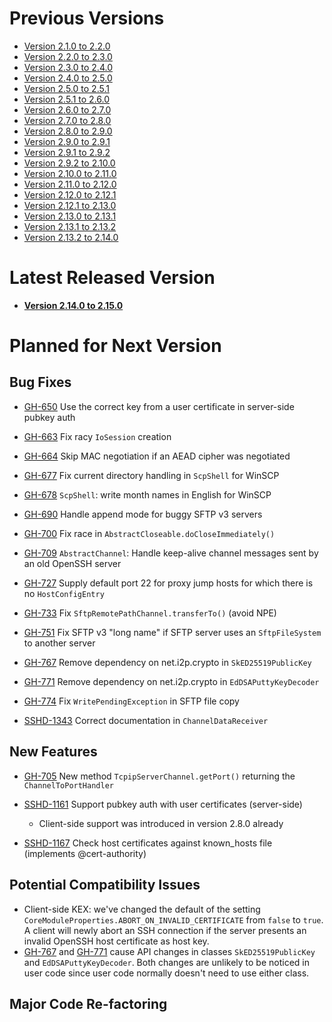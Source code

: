 # Previous Versions

* [Version 2.1.0 to 2.2.0](./docs/changes/2.2.0.md)
* [Version 2.2.0 to 2.3.0](./docs/changes/2.3.0.md)
* [Version 2.3.0 to 2.4.0](./docs/changes/2.4.0.md)
* [Version 2.4.0 to 2.5.0](./docs/changes/2.5.0.md)
* [Version 2.5.0 to 2.5.1](./docs/changes/2.5.1.md)
* [Version 2.5.1 to 2.6.0](./docs/changes/2.6.0.md)
* [Version 2.6.0 to 2.7.0](./docs/changes/2.7.0.md)
* [Version 2.7.0 to 2.8.0](./docs/changes/2.8.0.md)
* [Version 2.8.0 to 2.9.0](./docs/changes/2.9.0.md)
* [Version 2.9.0 to 2.9.1](./docs/changes/2.9.1.md)
* [Version 2.9.1 to 2.9.2](./docs/changes/2.9.2.md)
* [Version 2.9.2 to 2.10.0](./docs/changes/2.10.0.md)
* [Version 2.10.0 to 2.11.0](./docs/changes/2.11.0.md)
* [Version 2.11.0 to 2.12.0](./docs/changes/2.12.0.md)
* [Version 2.12.0 to 2.12.1](./docs/changes/2.12.1.md)
* [Version 2.12.1 to 2.13.0](./docs/changes/2.13.0.md)
* [Version 2.13.0 to 2.13.1](./docs/changes/2.13.1.md)
* [Version 2.13.1 to 2.13.2](./docs/changes/2.13.2.md)
* [Version 2.13.2 to 2.14.0](./docs/changes/2.14.0.md)

# Latest Released Version

* **[Version 2.14.0 to 2.15.0](./docs/changes/2.15.0.md)**

# Planned for Next Version

## Bug Fixes

* [GH-650](https://github.com/apache/mina-sshd/issues/650) Use the correct key from a user certificate in server-side pubkey auth
* [GH-663](https://github.com/apache/mina-sshd/issues/663) Fix racy `IoSession` creation
* [GH-664](https://github.com/apache/mina-sshd/issues/664) Skip MAC negotiation if an AEAD cipher was negotiated
* [GH-677](https://github.com/apache/mina-sshd/issues/677) Fix current directory handling in `ScpShell` for WinSCP
* [GH-678](https://github.com/apache/mina-sshd/issues/678) `ScpShell`: write month names in English for WinSCP
* [GH-690](https://github.com/apache/mina-sshd/issues/690) Handle append mode for buggy SFTP v3 servers
* [GH-700](https://github.com/apache/mina-sshd/issues/700) Fix race in `AbstractCloseable.doCloseImmediately()`
* [GH-709](https://github.com/apache/mina-sshd/issues/709) `AbstractChannel`: Handle keep-alive channel messages sent by an old OpenSSH server
* [GH-727](https://github.com/apache/mina-sshd/issues/727) Supply default port 22 for proxy jump hosts for which there is no `HostConfigEntry`
* [GH-733](https://github.com/apache/mina-sshd/issues/733) Fix `SftpRemotePathChannel.transferTo()` (avoid NPE)
* [GH-751](https://github.com/apache/mina-sshd/issues/751) Fix SFTP v3 "long name" if SFTP server uses an `SftpFileSystem` to another server
* [GH-767](https://github.com/apache/mina-sshd/issues/767) Remove dependency on net.i2p.crypto in `SkED25519PublicKey`
* [GH-771](https://github.com/apache/mina-sshd/issues/771) Remove dependency on net.i2p.crypto in `EdDSAPuttyKeyDecoder`
* [GH-774](https://github.com/apache/mina-sshd/issues/774) Fix `WritePendingException` in SFTP file copy


* [SSHD-1343](https://issues.apache.org/jira/projects/SSHD/issues/SSHD-1343) Correct documentation in `ChannelDataReceiver`

## New Features

* [GH-705](https://github.com/apache/mina-sshd/issues/705) New method `TcpipServerChannel.getPort()` returning the `ChannelToPortHandler`


* [SSHD-1161](https://issues.apache.org/jira/projects/SSHD/issues/SSHD-1161) Support pubkey auth with user certificates (server-side)
    * Client-side support was introduced in version 2.8.0 already 
* [SSHD-1167](https://issues.apache.org/jira/projects/SSHD/issues/SSHD-1167) Check host certificates against known_hosts file (implements @<!-- -->cert-authority)

## Potential Compatibility Issues

* Client-side KEX: we've changed the default of the setting `CoreModuleProperties.ABORT_ON_INVALID_CERTIFICATE` from `false` to `true`. A client will newly abort an SSH connection if the server presents an invalid OpenSSH host certificate as host key.
* [GH-767](https://github.com/apache/mina-sshd/issues/767) and [GH-771](https://github.com/apache/mina-sshd/issues/771) cause API changes in classes `SkED25519PublicKey` and `EdDSAPuttyKeyDecoder`. Both changes are unlikely to be noticed in user code since user code normally doesn't need to use either class.

## Major Code Re-factoring

